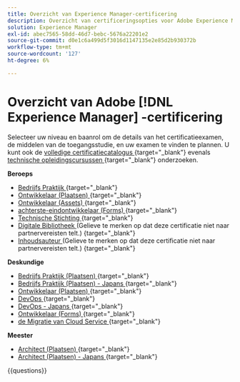 ```yaml
---
title: Overzicht van Experience Manager-certificering
description: Overzicht van certificeringsopties voor Adobe Experience Manager
solution: Experience Manager
exl-id: abec7565-58dd-46d7-bebc-5676a22201e2
source-git-commit: d0e1c6a499d5f3016d1147135e2e85d2b930372b
workflow-type: tm+mt
source-wordcount: '127'
ht-degree: 6%

---
```


# Overzicht van Adobe [!DNL Experience Manager] -certificering

Selecteer uw niveau en baanrol om de details van het certificatieexamen, de middelen van de toegangsstudie, en uw examen te vinden te plannen. U kunt ook de [ volledige certificatiecatalogus ](https://certification.adobe.com/certifications){target="_blank"} evenals [ technische opleidingscursussen ](https://certification.adobe.com/courses/?/courses){target="_blank"} onderzoeken.

**Beroeps**

* [ Bedrijfs Praktijk ](https://certification.adobe.com/certification/experience-manager-business-practitioner-professional){target="_blank"} <!--AD0-E126-->
* [ Ontwikkelaar (Plaatsen) ](https://certification.adobe.com/certification/sites-developer-professional-v2){target="_blank"} <!--AD0-E128-->
* [ Ontwikkelaar (Assets) ](https://certification.adobe.com/certification/assets-developer-professional){target="_blank"} <!--AD0-E129-->
* [ achterste-eindontwikkelaar (Forms) ](https://certification.adobe.com/certification/backend-developer-professional){target="_blank"} <!--AD0-E127-->
* [ Technische Stichting ](https://certification.adobe.com/certification/technical-foundations-professional){target="_blank"} <!--AD0-E132-->
* [ Digitale Bibliotheek ](https://certification.adobe.com/certification/digital-librarian-professional) (Gelieve te merken op dat deze certificatie niet naar partnervereisten telt.) {target="_blank"} <!--AD0-E143-->
* [ Inhoudsauteur ](https://certification.adobe.com/certification/sites-content-author-professional) (Gelieve te merken op dat deze certificatie niet naar partnervereisten telt.)
  {target="_blank"} <!--AD0-E144-->

**Deskundige**

* [ Bedrijfs Praktijk (Plaatsen) ](https://certification.adobe.com/certification/sites-business-practitioner-expert){target="_blank"} <!--AD0-E121-->
* [ Bedrijfs Praktijk (Plaatsen) - Japans ](https://certification.adobe.com/certification/sites-business-practitioner-expert){target="_blank"} <!--AD0-E121-J-->
* [ Ontwikkelaar (Plaatsen) ](https://certification.adobe.com/certification/sites-developer-expert-v2){target="_blank"} <!--AD0-E137-->
* [ DevOps ](https://certification.adobe.com/certification/aem-devops-engineer-expert){target="_blank"} <!--AD0-E124-->
* [ DevOps - Japans ](https://certification.adobe.com/certification/aem-devops-engineer-expert){target="_blank"} <!--AD0-E124-J-->
* [ Ontwikkelaar (Forms) ](https://certification.adobe.com/certification/aem-forms-developer-expert){target="_blank"} <!--AD0-E125-->
* [ de Migratie van Cloud Service ](https://certification.adobe.com/certification/cloud-service-migration-expert){target="_blank"} <!--AD0-E136-->

**Meester**

* [ Architect (Plaatsen) ](https://certification.adobe.com/certification/sites-architect-master){target="_blank"} <!--AD0-E117-->
* [ Architect (Plaatsen) - Japans ](https://certification.adobe.com/certification/sites-architect-master){target="_blank"} <!--AD0-E117-J-->

{{questions}}
